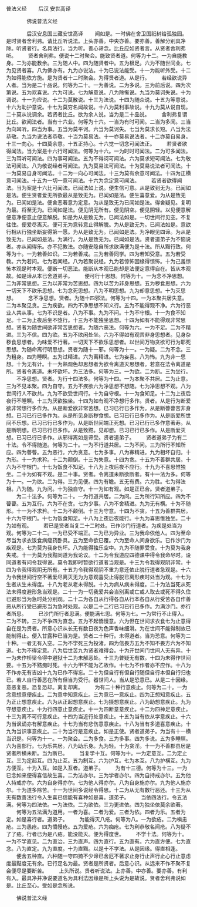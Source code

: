   普法义经
　　后汉 安世高译




　　　　佛说普法义经

　　　　后汉安息国三藏安世高译
　　闻如是。一时佛在舍卫国祇树给孤独园。是时贤者舍利弗。请比丘听说法。上头亦善。中央亦善。要亦善。善解分别具净除。听贤者行。名具法行。当为听。善心谛念。比丘应如贤者言。从贤者舍利弗听。
　　贤者舍利弗。便说十二时聚会。能致贤者道。何等为十二。一为自能教身。二为亦能教余。三为随人中。四为随贤者中。五为根足。六为不随世间业。七为见贤者喜。八为佛亦有。九为亦说法。十为已说法能受。十一为能听外受。十二为如得能依方施。是为贤者十二时聚会。为得贤者道。从是行。
　　若经欲说异人者。当为是二十品说。何等为二十。一为善说。二为多说。三为前后说。四为次第说。五为欢喜说。六为可说。七为解意说。八为除惭说。九当为莫诃失说。十为调说。十一为应说。十二为莫散说。十三为法说。十四为随众说。十五为等意说。十六为助护意说。十七为莫穷名闻故说。十八为莫利事故说。十九为莫从说自现。二十莫从说调余。若贤者比丘。欲为余人说。当为是二十品说。
　　舍利弗复谓比丘。欲闻法者。当有十六业。何等为十六。一当为有时可闻。二当为多闻。三当为向耳听。四当为事。五当为莫平诃。六当为莫诃失。七当为莫求长短。八当为法恭敬。九当为说法者恭敬。十当为莫易法。十一亦莫易说法者。十二亦莫自易身。十三一向心。十四莫余意。十五正持心。十六觉一切念可闻法正。
　　若贤者欲得闻法。当为案是十六行可闻法。何等为十六。一为时时可闻法。二为可多闻法。三为耳听可闻法。四为事可闻法。五为不得诃可闻法。六为莫求短可闻法。七为敬法可闻法。八为敬说经者可闻法。九为莫易法可闻法。十为莫易说法者可闻法。十一为莫易自身可闻法。十二为一向心可闻法。十三为莫有余意可闻法。十四为正横意可闻法。十五为一切一意可闻法。十六为念定意可闻法。
　　若贤者欲得闻法。当为案是十六比可闻法。已闻法如上说。便生信可意。从是致到无为。已闻如是法。便生贤者爱无所欲最从是致无为。已闻如是法。便生喜意爱。为从是致无为。已闻如是法。便舍恶著意为定意。为从是致无为已闻如是法。得舍疑见。复明为最。将至无为。已闻如是法。便见阴无所有。便见阴空。便见阴轻。以见便意解便意净便意止便意解脱。如是为从是致无为。已闻法如是。一切世间行见空。不复往住。便爱尽离灭。便可无为意转意止得解脱。为从是致无为。已闻法如是。意欲行相从行独坐断妄得第一愿。为从是致无为。已闻如是法。为净眼见四谛。为从是致无为。已闻如是法。为满行。为从是致无为。已闻如是法。贤者道弟子为不恼说者。亦从闻得乐。亦不犯教法。亦随安隐自所求欲满便为是十法。所从黠行致。何等为十。一为若善如识。二为若善戒。三为若善同学。四为若知受意。五为若受教。六为若问。七为若闻经。八为若聚说经。九为若惊怖因缘得惊怖。十为己羞惊怖本观是时本观。便断一切恶法。能断从本观已能却是法便定意得自在。皆从本观故。如是谛从本已舍道弟子。
　　便可行十思想。何等为十。一为念不净思想。二为非常思想。三为以非常为苦思想。四为以苦为非身思想。五为秽食思想。六为一切天下不欲乐思想。七为念死思想。八为不明思想。九为却意思想。十为灭思想。
　　念不净思想。贤者。为随十四邪法。何等为十四。一为本聚共居失意。二为本聚见贪。三为疾欲。四为不净思想不知义行。五为不能得观不净。六为行恶业人共从事。七为不识是者。八为不事。九为不问。十为不守根。十一为食不知足。十二为上夜后坐不堕行。十三为不能独坐思想。十四为如有不能得观非常思想。贤者为随世间欲非常苦思想者。为随六恶法。何等为六。一为不足。二为不精进。三为不信。四为欲。五为不欲闲处坐。六为不得如有观苦非身思想者。见身杂秽食思想者。为味爱不行著。一切天下不欲乐思想者。以世间万物贪欲可行为耶死思想。为随命离行明思想。贤者为随十一邪。何等为十一。一为疑。二为不念。三为粗身。四为睡瞑。五为过精进。六为离精进。七为妄喜。八为怖。九为非一思想。十为无有计。十一为熟观色却思想者为欲令离道灭思想者。若意在法令离道是所。贤者令离道。未坏欲坏。为三法多。何等为三。一为欲。二为断。三为坐行。
　　不净思想。贤者。为行十四法多。何等为十四。一为本聚不共居。二为止意。三为不见本聚。四为自守。五为不疾欲六为净思想不想随。七为净思想不观。八为世间行人不欲共。九为不欲受世间行。十为自守根。十一为食知足。十二为上夜后夜行不睡瞑。十三为厌欲独坐。十四为如有观不净想行多作。贤者。从是行为断爱欲非常想行多作为。从是断爱欲非常苦想。已习已行已多作为。从是断瞢瞢苦非身想。已习已行已多作为。从是所见身断秽食想。已习已行已多作为。从是断爱所世间不乐想。已习已行已多作为。从是断世间端正死想。已习已行已多作意著寿。从是断明想。已习已行已多作。从是致黠。见却想。已习已行已多作。从是断爱灭想。已习已行已多作。从邪得离如是谛受。贤者道弟子。
　　贤者道弟子为有二十法。令不得随道。何等为二十。一为不行道共居。二为不问。三为所行不知所应。四为瞢瞢。五为恶行。六为贪意。七为多事。八为寡精进。九为相坏自归。十为形。十一为求矜。十二为颠倒。十三为失意。十四为贪。十五为不善群共居。十六为不守根门。十七为饭食不知足。十八为上夜后夜不应行。十九为不喜思惟独坐。二十为如有不观。是二十事。贤者。令离道未断欲断者。有十一法为多。何等为十一。一为欲。二为得。三为见便。四为有瞻。五无有费。六为胜。七为得法相。八为随。九为问。十为独自守。十一为如有观。如是正已合。贤者道弟子。
　　为二十法多。何等为二十。一为行道共居。二为问。三为所行知所应。四为不瞢瞢。五为互行。六为不在贪。七为少事。八为不舍精进。九为无有横。十为不随形。十一为不求矜。十二为不颠倒。十三为守意。十四为不贪。十五为善群共居。十六为守根门。十七为饭食知足。十八为上夜后夜能行。十九为喜思惟独坐。二十为如有观。
　　若已是贤者当复二十二时处。已作沙门行道者。为疾是处当为观。何等为二十二。一为已受不端正。二为已为异业。三为我命依他人。四为至命尽当为求衣饭食病瘦药卧具。五为至命欲已覆。六为至命人间身欲乐。已作沙门为疾观是。七为莫为我身伤坏。八为能得独乐空中。九为不随罪受食。十为莫为我身失戒。十一为莫为我黠同道为我论议。十二为令我道应四德课中得令我命尽时。设同道者有问令我得说。莫令我即时暂欲行道者当观是。十三为令我得观阴非常。十四为令我得观阴无所有。十五为令我得观阴不重为意还依止脱行道者急观是。十六为令我世间行空不著爱尽离灭无为为意观喜受止得脱已离形疾时处当为观。十七为生者从生未得度。十八为老从老未得脱。十九为病从病未得度。二十为法当死从死法未得度避形急当观是。二十一为一切我爱共会当别离或亡或人取去或死不得久住已避形当为急时处分别观。二十二为各自从行得各自从行本各自从行受苦各自作善恶从所行受已避形当为急时处观。以是二十二行已习已行已多作。为满沙门。亦行者所思。
　　已沙门所行者思满。便能满七思。何等为七。一为常行不止得入。二为不转。三为不争四为直念。五为不起憍慢意。六为但在世间求衣食七为止意得自在是为贤者。所意心识从长无有数日夜为色声香味细滑。为在世间不能得制故已能制得止。便入甘露种已当为是。贤者二十种行。未得道者。当为恐意。何等为二十种。一者无有入空。二为不学死三为投渚。四为信畏方五为不知不畏方六为不知道。七为不得定意。八为后世苦九为贤者难得会。十为开世间门世间人无有异。十一为未作桥梁令得中避狱十二为未解恶处。十三为普疑无有数。十四为未得作世间要。十五为不黠痴时死。十六为甲不能为乙故作。十七为不作者亦不应作。十八为不作亦无有吉凶十九为已作不得忘。二十为但自行有但自行随但自行本但自行归也已。若人自行善恶在所有但当为受行。器世间人。当从是恐意已。从是二十因缘。意恶复恶。恐复恐却。离复却离。
　　为有二十种行意疾止。何等为二十。一为念意想意便疾止。二为意中知意疾止。三为意已一意疾止。四为正想知意疾止。五为正止想意疾止。六为从正起想意疾止。七为摄想意疾止。八为助想意疾止。九为守想意疾止。十为行四意止意疾止。十一为四断意意疾止。十二为四神足意疾止。十三为离不可行意疾止。十四为当近行处意疾止。十五为当有依从学意疾止。十六为当讽诵亦有解意疾止。十七为当有悲伤意意疾止。十八为当有多道喜意疾止。十九为当识事意疾止。二十为当行是意疾止。如是正使。贤者道弟子。为当有十一横当识是。何等为十一。一为聚会。二为多食。三为多事。四为多说。五为多睡瞑。六为喜部行。七为乐共居。八为助乐身。九为轻。十为贪淫。十一为不善郡县居是贤者所横未断。当为断已。
　　当复学十互。何等为十。一为定意互。二为定止互。三为定起互。四为止互。五为制互。六为护互。七为本互。八为护横互。九为方便互。十为入互。如是入互者。道弟子。
　　为有十三德。何等为十三。一为已念如来便得喜信故生喜。二为法亦尔。三为学者亦尔。四为自持戒亦尔。五为他人持戒亦尔。六为自身得亦尔。七为他人得亦尔。八为自身施亦尔。九为他人施亦尔。十为道多除苦。十一为世间多说经令得思。十二为从无有数行恶还。十三为从无有数善法行令入生喜已信能有喜种如是喜。道弟子。
　　当依四法行。令五法满。何等为四法依。一为法依。二为欲依。三为更进依。四为独坐依莫余欲著。
　　何等为五法满为道用。一者为喜。二者为爱。三者为依。四者为乐。五者为定。如是喜行者。道弟子。
　　为能得灭八疮。何等为八。一为欲疮。二为嗔恚疮。三为愚疮。四为憍慢疮。五为爱疮。六为痴疮。七为利恭敬名闻疮。八为疑不了了疮。行者已为是八疮。能没能灭。便为得度世。
　　不学十法。何等为十。一为不学直见。二为直治。三为直声。四为直行。五为直有。六为直方便。七为直念。八为直定。九为直度。十为直黠。以是十不学法。从是因缘。得直相逢。
　　便舍五种直。六种随一守四猗不少谛已舍厄不著求止身行止声行止心行止意虑度最黠度无有余。已行足名为最。贤者是所贤者。后意心识。从远来不作不聚不复会便尽是要断苦。
　　上头所说。贤者听说法。上亦善。中亦善。要亦善。有利有入。最具净并净说要道名为具利法因缘是所上头说为是故说。贤者舍利弗说如是。比丘至心。受如是念所说。

　　佛说普法义经


